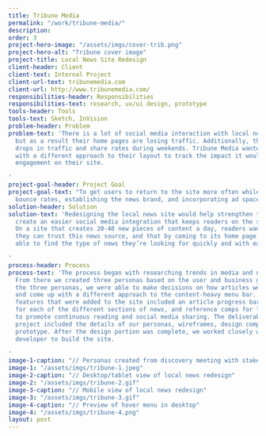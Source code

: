 ```yaml
---
title: Tribune Media
permalink: "/work/tribune-media/"
description: 
order: 3
project-hero-image: "/assets/imgs/cover-trib.png"
project-hero-alt: "Tribune cover image"
project-title: Local News Site Redesign
client-header: Client
client-text: Internal Project
client-url-text: tribunemedia.com
client-url: http://www.tribunemedia.com/
responsibilities-header: Responsibilities
responsibilities-text: research, ux/ui design, prototype
tools-header: Tools
tools-text: Sketch, InVision
problem-header: Problem
problem-text: 'There is a lot of social media interaction with local news articles,
  but as a result their home pages are losing traffic. Additionally, there are noticeable
  drops in traffic and share rates during weekends. Tribune Media wanted to experiment
  with a different approach to their layout to track the impact it would have with
  engagement on their site.

'
project-goal-header: Project Goal
project-goal-text: "To get users to return to the site more often while lowering the
  bounce rates, establishing the news brand, and incorporating ad space. \n"
solution-header: Solution
solution-text: 'Redesigning the local news site would help strengthen the brand and
  create an easier social media integration that keeps readers on the site longer.
  On a site that creates 20-40 new pieces of content a day, readers want to know that
  they can trust this news source, and that by coming to its home page they’ll be
  able to find the type of news they’re looking for quickly and with ease.

'
process-header: Process
process-text: 'The process began with researching trends in media and news sites.
  From there we created three personas based on the user and business goals. Using
  the three personas, we were able to make decisions on how articles were presented
  and come up with a different approach to the content-heavy menu bar. Some of the
  features that were added to the site included an article progress bar, accent colors
  for each of the different sections of news, and reference comps for last noted feature
  to promote continuous reading and social media sharing. The deliverables for this
  project included the details of our personas, wireframes, design comps, and an InVision
  prototype. After the design portion was complete, we worked closely with our in-house
  developer to build the site.

'
image-1-caption: "// Personas created from discovery meeting with stakeholders"
image-1: "/assets/imgs/tribune-1.jpeg"
image-2-caption: "// Desktop/tablet view of local news redesign"
image-2: "/assets/imgs/tribune-2.gif"
image-3-caption: "// Mobile view of local news redesign"
image-3: "/assets/imgs/tribune-3.gif"
image-4-caption: "// Preview of hover menu in desktop"
image-4: "/assets/imgs/tribune-4.png"
layout: post
---
```


